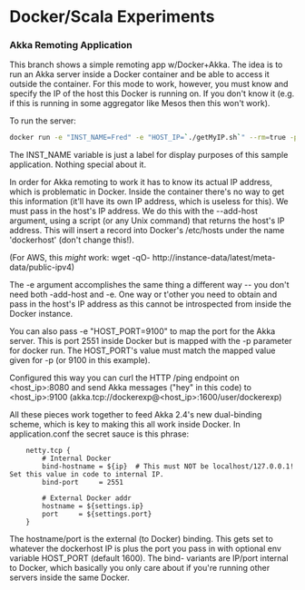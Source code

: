# Docker/Scala Experiments

### Akka Remoting Application
This branch shows a simple remoting app w/Docker+Akka.  The idea is to run an Akka server inside a Docker container and be able to access it outside the container.  For this mode to work, however, you must know and specify the IP of the host this Docker is running on.  If you don't know it (e.g. if this is running in some aggregator like Mesos then this won't work).

To run the server:
```sh
docker run -e "INST_NAME=Fred" -e "HOST_IP=`./getMyIP.sh`" --rm=true -p 1600:2551 -p 8080:8080 quay.io/gzoller/root
```
The INST_NAME variable is just a label for display purposes of this sample application.  Nothing special about it.

In order for Akka remoting to work it has to know its actual IP address, which is problematic in Docker.  Inside the container there's no way to get this information (it'll have its own IP address, which is useless for this).  We must pass in the host's IP address.  We do this with the --add-host argument, using a script (or any Unix command) that returns the host's IP address.  This will insert a record into Docker's /etc/hosts under the name 'dockerhost' (don't change this!).

(For AWS, this *might* work: wget -qO- http://instance-data/latest/meta-data/public-ipv4)

The -e argument accomplishes the same thing a different way -- you don't need both -add-host and -e.  One way or t'other you need to obtain and pass in the host's IP address as this cannot be introspected from inside the Docker instance.

You can also pass -e "HOST_PORT=9100" to map the port for the Akka server.  This is port 2551 inside Docker but is mapped with the -p parameter for docker run.  The HOST_PORT's value must match the mapped value given for -p (or 9100 in this example).

Configured this way you can curl the HTTP /ping endpoint on <host_ip>:8080 and send Akka messages ("hey" in this code) to <host_ip>:9100 (akka.tcp://dockerexp@<host_ip>:1600/user/dockerexp)

All these pieces work together to feed Akka 2.4's new dual-binding scheme, which is key to making this all work inside Docker.  In application.conf the secret sauce is this phrase:

		netty.tcp {
			# Internal Docker
			bind-hostname = ${ip}  # This must NOT be localhost/127.0.0.1!  Set this value in code to internal IP.
			bind-port     = 2551

			# External Docker addr
			hostname = ${settings.ip}
			port     = ${settings.port}
		}

The hostname/port is the external (to Docker) binding.  This gets set to whatever the dockerhost IP is plus the port you pass in with optional env variable HOST_PORT (default 1600).  The bind- variants are IP/port internal to Docker, which basically you only care about if you're running other servers inside the same Docker.
